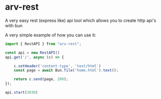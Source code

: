 # arv-rest
A very easy rest (express like) api tool which allows you to create http api's with bun

A very simple example of how you can use it:

```ts
import { RestAPI } from "arv-rest";

const api = new RestAPI()
api.get('/', async (c) => {

    c.setHeader('content-type', 'text/html')
    const page = await Bun.file('home.html').text();

    return c.send(page, 200);
});

api.start(3030)
```